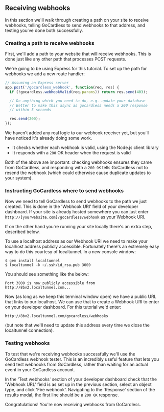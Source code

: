 ## Receiving webhooks

In this section we'll walk through creating a path on your site to receive webhooks, telling GoCardless to send webhooks to that address, and testing you've done both successfully.

### Creating a path to receive webhooks

First, we'll add a path to your website that will receive webhooks. This is done just like any other path that processes POST requests.

We're going to be using Express for this tutorial. To set up the path for webhooks we add a new route handler:

```js
// Assuming an Express server
app.post('/gocardless_webhook', function(req, res) {
  if (!gocardless.webhookValid(req.params)) return res.send(403);

  // Do anything which you need to do, e.g. update your database
  // Better to make this async as gocardless needs a 200 response
  // within 5 seconds

  res.send(200);
});
```

We haven't added any real logic to our webhook receiver yet, but you'll have noticed it's already doing some work.

* It checks whether each webhook is valid, using the Node.js client library
* It responds with a `200` OK header when the request is valid

Both of the above are important: checking webhooks ensures they came from GoCardless, and responding with a `200 OK` tells GoCardless not to resend the webhook (which could otherwise cause duplicate updates to your system).

### Instructing GoCardless where to send webhooks

Now we need to tell GoCardless to send webhooks to the path we just created. This is done in the 'Webhook URI' field of your developer dashboard. If your site is already hosted somewhere you can just enter `http://[yourwebsite.com]/gocardless/webhook` as your Webhook URI.

If on the other hand you're running your site locally there's an extra step, described below.

To use a localhost address as our Webhook URI we need to make your localhost address publicly accessible. Fortunately there's an extremely easy way to do this courtesy of localtunnel. In a new console window:

    $ gem install localtunnel
    $ localtunnel -k ~/.ssh/id_rsa.pub 3000

You should see something like the below:

    Port 3000 is now publicly accessible from
    http://8bv2.localtunnel.com...

Now (as long as we keep this terminal window open) we have a public URL that links to our localhost. We can use that to create a Webhook URI to enter on your developer dashboard. For this tutorial we'd enter:

    http://8bv2.localtunnel.com/gocardless/webhooks

(but note that we'll need to update this address every time we close the localtunnel connection).

### Testing webhooks

To test that we're receiving webhooks successfully we'll use the GoCardless webhook tester. This is an incredibly useful feature that lets you send test webhooks from GoCardless, rather than waiting for an actual event in your GoCardless account.

In the 'Test webhooks' section of your developer dashboard check that the 'Webhook URL' field is as set up in the previous section, select an object type, and click 'Fire webhook'. Navigating to the 'Response' section of the results modal, the first line should be a `200 OK` response.

Congratulations! You're now receiving webhooks from GoCardless.
